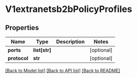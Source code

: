 # V1extranetsb2bPolicyProfiles

## Properties
Name | Type | Description | Notes
------------ | ------------- | ------------- | -------------
**ports** | **list[str]** |  | [optional] 
**protocol** | **str** |  | [optional] 

[[Back to Model list]](../README.md#documentation-for-models) [[Back to API list]](../README.md#documentation-for-api-endpoints) [[Back to README]](../README.md)

